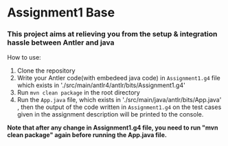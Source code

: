 # Assignment1 Base

### This project aims at relieving you from the setup & integration hassle between Antler and java

How to use:

1. Clone the repository
2. Write your Antler code(with embedeed java code) in `Assignment1.g4` file which exists in './src/main/antlr4/antlr/bits/Assignment1.g4'
3. Run `mvn clean package` in the root directory
4. Run the `App.java` file, which exists in './src/main/java/antlr/bits/App.java' , then the output of the code written in `Assignment1.g4` on the test cases given in the assignment description will be printed to the console.

**Note that after any change in Assignment1.g4 file, you need to run "mvn clean package" again before running the App.java file.**
